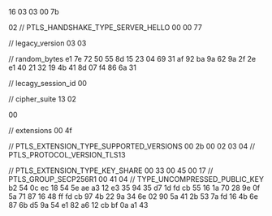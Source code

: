 16 03 03 00 7b

02 // PTLS_HANDSHAKE_TYPE_SERVER_HELLO
00 00 77

// legacy_version
03 03

// random_bytes
e1 7e 72 50 55 8d 15 23 04 69
31 af 92 ba 9a 62 9a 2f 2e e1
40 21 32 19 4b 41 8d 07 f4 86
6a 31

// lecagy_session_id
00

// cipher_suite
13 02

00

// extensions
00 4f

// PTLS_EXTENSION_TYPE_SUPPORTED_VERSIONS
00 2b
00 02
03 04 // PTLS_PROTOCOL_VERSION_TLS13

// PTLS_EXTENSION_TYPE_KEY_SHARE
00 33
00 45
00 17 // PTLS_GROUP_SECP256R1
00 41
04 // TYPE_UNCOMPRESSED_PUBLIC_KEY
b2 54 0c ec 18 54 5e ae a3 12
e3 35 94 35 d7 1d fd cb 55 16
1a 70 28 9e 0f 5a 71 87 16 48
ff fd cb 97 4b 22 9a 34 6e 02
90 5a 41 2b 53 7a fd 16 4b 6e
87 6b d5 9a 54 e1 82 a6 12 cb
bf 0a a1 43